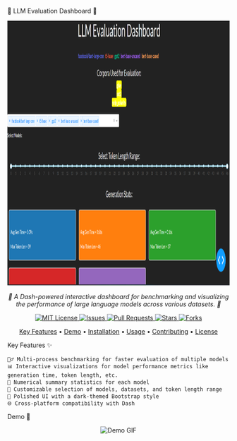 🚀 LLM Evaluation Dashboard 🌟
<p align="center"> <img width="950" img height="600" src="https://github.com/SouravD-Me/LLM-Evaluation-Dashboard/blob/main/LLM%20Evaluation%20Dashboard.png"> </p> <p align="center"> <em>🌟 A Dash-powered interactive dashboard for benchmarking and visualizing the performance of large language models across various datasets. 🌟</em> </p> <p align="center"> <a href="https://github.com/Sourav-Das1996/llm_evaluation_dashboard/blob/main/LICENSE"> <img src="https://img.shields.io/badge/license-MIT-blue.svg" alt="MIT License"> </a> <a href="https://github.com/Sourav-Das1996/llm_evaluation_dashboard/issues"> <img src="https://img.shields.io/github/issues/Sourav-Das1996/llm_evaluation_dashboard.svg" alt="Issues"> </a> <a href="https://github.com/Sourav-Das1996/llm_evaluation_dashboard/pulls"> <img src="https://img.shields.io/github/issues-pr/Sourav-Das1996/llm_evaluation_dashboard.svg" alt="Pull Requests"> </a> <a href="https://github.com/Sourav-Das1996/llm_evaluation_dashboard/stargazers"> <img src="https://img.shields.io/github/stars/Sourav-Das1996/llm_evaluation_dashboard.svg" alt="Stars"> </a> <a href="https://github.com/Sourav-Das1996/llm_evaluation_dashboard/network/members"> <img src="https://img.shields.io/github/forks/Sourav-Das1996/llm_evaluation_dashboard.svg" alt="Forks"> </a> </p> <p align="center"> <a href="#key-features">Key Features</a> • <a href="#demo">Demo</a> • <a href="#installation">Installation</a> • <a href="#usage">Usage</a> • <a href="#contributing">Contributing</a> • <a href="#license">License</a> </p>
Key Features ✨

    🏃‍♂️ Multi-process benchmarking for faster evaluation of multiple models
    📊 Interactive visualizations for model performance metrics like generation time, token length, etc.
    🔢 Numerical summary statistics for each model
    🌈 Customizable selection of models, datasets, and token length range
    🎨 Polished UI with a dark-themed Bootstrap style
    🌐 Cross-platform compatibility with Dash

Demo 🎥
<p align="center"> <img src="https://raw.githubusercontent.com/Sourav-Das1996/llm_evaluation_dashboard/main/assets/demo.gif" alt="Demo GIF"> </p>
